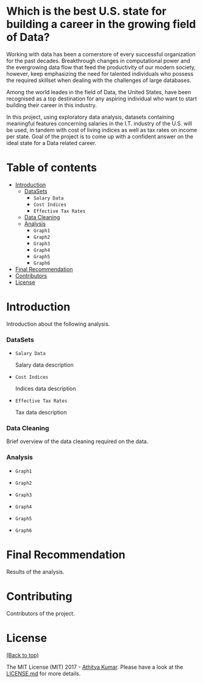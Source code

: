 # Which is the best U.S. state for building a career in the growing field of Data?

Working with data has been a cornerstore of every successful organization for the past decades. Breakthrough changes in computational
power and the evergrowing data flow that feed the productivity of our modern society, however, keep emphasizing the need for  talented individuals
who possess the required skillset when dealing with the challenges of large databases.

Among the world leades in the field of Data, the United States, have been recognised as a top destination for any aspiring individual who
want to start building their career in this industry.

In this project, using exploratory data analysis, datasets containing meaningful features concerning salaries in the I.T. industry of the U.S. will be
used, in tandem with cost of living indices as well as tax rates on income per state. Goal of the project is to come up with a confident answer on the ideal state
for a Data related career. 

# Table of contents

- [Introduction](#introduction)
  - [DataSets](#datasets)
    - `Salary Data`
    - `Cost Indices`   
    - `Effective Tax Rates`   
  - [Data Cleaning](#data-cleaning)
  - [Analysis](#analysis)
    - `Graph1`
    - `Graph2`
    - `Graph3`
    - `Graph4`
    - `Graph5`
    - `Graph6`
- [Final Recommendation](#final-recommendation)
- [Contributors](#contributors)
- [License](#license)

# Introduction

 Introduction about the following analysis.

### DataSets

- `Salary Data`

  Salary data description

- `Cost Indices`

  Indices data description

- `Effective Tax Rates` 

  Tax data description

### Data Cleaning

  Brief overview of the data cleaning required on the data.

### Analysis

 - `Graph1`

 - `Graph2`

 - `Graph3`

 - `Graph4`

 - `Graph5`

 - `Graph6`


# Final Recommendation
 
 Results of the analysis.
 
# Contributing

Contributors of the project.

# License

[(Back to top)](#table-of-contents)


The MIT License (MIT) 2017 - [Athitya Kumar](https://github.com/athityakumar/). Please have a look at the [LICENSE.md](LICENSE.md) for more details.


